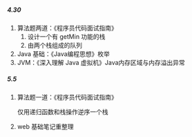 ##### 4.30

1. 算法题两道：《程序员代码面试指南》
   1. 设计一个有 getMin 功能的栈
   2. 由两个栈组成的队列
2. Java 基础：《Java编程思想》枚举
3. JVM：《深入理解 Java 虚拟机》Java内存区域与内存溢出异常



##### 5.5

1. 算法题一道：《程序员代码面试指南》

   仅用递归函数和栈操作逆序一个栈

2. web 基础笔记重整理